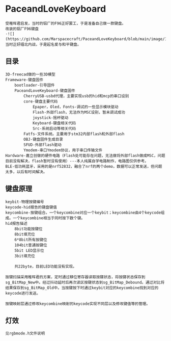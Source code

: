 # PaceandLoveKeyboard
    受稚晖君启发，当时的铝厂的F96正好罢工，于是准备自己做一款键盘。
    改装的铝厂F96键盘
    ·![](https://github.com/Marspacecraft/PaceandLoveKeyboard/blob/main/image/1.jpeg)    
    当时正好缅北内战，于是起名爱与和平键盘。
## 目录
    3D-freecad做的一些3D模型
    Frameware-键盘固件
        bootloader-引导固件
        PaceandLoveKeyboard-键盘固件
            CherryUSB-usbd代理，主要实现usb的hid和mcp的串口设别
            core-键盘主要代码
                Epaper，Oled，Fonts-调试的一些显示模块驱动
                Flash-外部flash，无法作为MSC设别，暂未调试成功
                joystick-摇杆驱动
                Keyboard-键盘相关代码
                Src-系统启动等相关代码
            Fatfs-文件系统。主要用于stm32内部flash和外部flash
            OBJ-键盘固件生成目录
            SFUD-外部flash驱动
            Ymodem-串口Ymodem协议，用于串口传输文件
    Hardware-嘉立创做的硬件电路（Flash处可能存在问题，无法做将外部flash做成MSC，问题目前没有解决，flash暂时没有使用）---本人纯属自学电路制作，电路图仅供参考。
    BLE-低功耗蓝牙，采用的是nrf52832，融合了nrf的两个demo，数据可以正常发送，但问题太多，以后有时间解决。

## 键盘原理
    keybit-物理按键编号
    keycode-hid报告的键盘键值
    keycombine-按键组合。一个keycombine对应一个keybit；keycombine由4个keycode组成。一个keycombine相当于同时按下数个键。
    hid报告描述
        8bit功能按键位
        8bit填充位
        6*8bit所有按键位
        104bit普通按键位
        5bit LED显示位
        3bit填充位

        共22byte，目前LED功能没有实现。

    按键扫描采用稚晖君的方案，定时通过移位寄存器读取按键状态，将按键状态保存到sg_BitMap_New中。经过抖动延时后再次读区按键状态到sg_BitMap_Debound。通过对比将结果保存到sg_BitMap_Old中。当按键按下时通过keybit对应的keycombine找到对应的keycode进行发送。

    按键映射层通过修改keycombine映射的keycode实现不同层以及修改键值等的管理。

## 灯效
    见rgbmode.h文件说明


